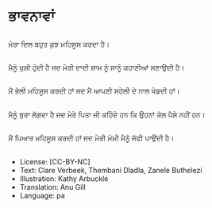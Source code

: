 # ਭਾਵਨਾਵਾਂ

##
ਮੇਰਾ ਦਿਲ ਬਹੁਤ ਕੁਝ ਮਹਿਸੂਸ ਕਰਦਾ ਹੈ।

##
ਮੈਨੂੰ ਖੁਸ਼ੀ ਹੁੰਦੀ ਹੈ ਜਦ ਮੇਰੀ ਦਾਦੀ ਸ਼ਾਮ ਨੂੰ ਸਾਨੂੰ ਕਹਾਣੀਆਂ ਸਣਾਉਦੀ ਹੈ।

##
ਮੈਂ ਭੋਲੀ ਮਹਿਸੂਸ ਕਰਦੀ ਹਾਂ ਜਦ ਮੈਂ ਆਪਣੀ ਸਹੇਲੀ ਦੇ ਨਾਲ ਖੇਡਦੀ ਹਾਂ।

##
ਮੈਨੂੰ ਬੁਰਾ ਲੱਗਦਾ ਹੈ ਜਦ ਮੇਰੇ ਪਿਤਾ ਜੀ ਕਹਿੰਦੇ ਹਨ ਕਿ ਉਹਨਾਂ ਕੋਲ ਪੈਸੇ ਨਹੀਂ ਹਨ।

##
ਮੈਂ ਪਿਆਰ ਮਹਿਸੂਸ ਕਰਦੀ ਹਾਂ ਜਦ ਮੇਰੀ ਮੰਮੀ ਮੈਨੂੰ ਜੱਫੀ ਪਾਉਂਦੀ ਹੈ।

##
* License: [CC-BY-NC]
* Text: Clare Verbeek, Thembani Dladla, Zanele Buthelezi
* Illustration: Kathy Arbuckle
* Translation: Anu Gill
* Language: pa
